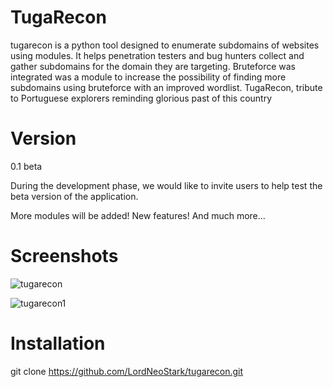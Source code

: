 # TugaRecon
  tugarecon is a python tool designed to enumerate subdomains of websites using modules. It helps penetration testers and bug hunters collect and gather subdomains for the domain they are targeting.  Bruteforce was integrated was a module to increase the possibility of finding more subdomains using bruteforce with an improved wordlist.
TugaRecon, tribute to Portuguese explorers reminding glorious past of this country

# Version
0.1 beta 

During the development phase, we would like to invite users to help test the beta version of the application.

More modules will be added!
New features!
And much more...

# Screenshots

![tugarecon](https://user-images.githubusercontent.com/39160972/72820884-98bc5980-3c67-11ea-87bf-a4bbcb388e48.png)

![tugarecon1](https://user-images.githubusercontent.com/39160972/72821211-1da77300-3c68-11ea-80a9-db8ea6716e4b.png)

# Installation

git clone https://github.com/LordNeoStark/tugarecon.git

